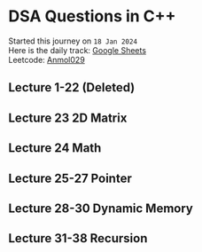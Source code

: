 <h1>DSA Questions in C++</h1>
<p>Started this journey on <code>18 Jan 2024</code>
  <br>
Here is the daily track: <a href = "https://docs.google.com/spreadsheets/d/1DooCuSHjbaSxqswdUFEU9HyfU-0UQCZL3DKgEN2R0Dc/edit#gid=0" target="_blank"> Google Sheets</a>
  <br>
Leetcode: <a href = "https://leetcode.com/anmol029/">Anmol029</a>
</p>
<h2>Lecture 1-22 (Deleted)</h2>
<h2 href = "https://github.com/AnmolSharma29/CPP-DSA/tree/main/Lec23">Lecture 23 2D Matrix</h2>
<h2 href = "https://github.com/AnmolSharma29/CPP-DSA/tree/main/Lec24%20(Math)">Lecture 24 Math</h2>
<h2 href = "https://github.com/AnmolSharma29/CPP-DSA/tree/main/Lec25-27">Lecture 25-27 Pointer</h2>
<h2 href = "https://github.com/AnmolSharma29/CPP-DSA/tree/main/Lec28-30">Lecture 28-30 Dynamic Memory</h2>
<h2 href = "https://github.com/AnmolSharma29/CPP-DSA/tree/main/Lec31%20Recursion">Lecture 31-38 Recursion</h2>
